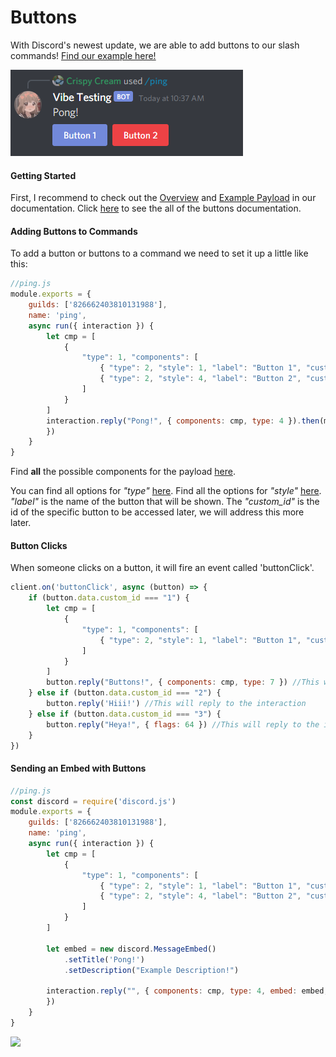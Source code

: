 # Buttons

With Discord's newest update, we are able to add buttons to our slash commands! [Find our example here!](https://github.com/GmBodhi/shandler-buttons)

![](../../.gitbook/assets/image%20%282%29.png)

#### Getting Started

First, I recommend to check out the [Overview](buttons-documentation.md#overview) and [Example Payload](buttons-documentation.md#example-payload) in our documentation. Click [here](buttons-documentation.md) to see the all of the buttons documentation.

#### Adding Buttons to Commands <a id="adding-buttons-to-commands"></a>

To add a button or buttons to a command we need to set it up a little like this:

```javascript
//ping.js
module.exports = {
    guilds: ['826662403810131988'],
    name: 'ping',
    async run({ interaction }) {
        let cmp = [
            {
                "type": 1, "components": [
                    { "type": 2, "style": 1, "label": "Button 1", "custom_id": "1" }, //this is your first button
                    { "type": 2, "style": 4, "label": "Button 2", "custom_id": "2" } //this is your second button
                ]
            }
        ]
        interaction.reply("Pong!", { components: cmp, type: 4 }).then(m => {
        })
    }
}
```

Find **all** the possible components for the payload [here](https://github.com/Crispy-Cream/shandler#component).

You can find all options for _"type"_ [here](https://github.com/Crispy-Cream/shandler#componenttype). Find all the options for _"style"_ [here](https://github.com/Crispy-Cream/shandler#componentstyle). _"label"_ is the name of the button that will be shown. The _"custom\_id"_ is the id of the specific button to be accessed later, we will address this more later.

#### Button Clicks <a id="button-clicks"></a>

When someone clicks on a button, it will fire an event called 'buttonClick'.

```javascript
client.on('buttonClick', async (button) => {
    if (button.data.custom_id === "1") {
        let cmp = [
            {
                "type": 1, "components": [
                    { "type": 2, "style": 1, "label": "Button 1", "custom_id": "3" },
                ]
            }
        ]
        button.reply("Buttons!", { components: cmp, type: 7 }) //This will edit the message and buttons.
    } else if (button.data.custom_id === "2") {
        button.reply('Hiii!') //This will reply to the interaction
    } else if (button.data.custom_id === "3") {
        button.reply("Heya!", { flags: 64 }) //This will reply to the interaction with an ephemeral message. 
    }
})
```

#### Sending an Embed with Buttons <a id="sending-an-embed-with-buttons"></a>

```javascript
//ping.js
const discord = require('discord.js')
module.exports = {
    guilds: ['826662403810131988'],
    name: 'ping',
    async run({ interaction }) {
        let cmp = [
            {
                "type": 1, "components": [
                    { "type": 2, "style": 1, "label": "Button 1", "custom_id": "1" },
                    { "type": 2, "style": 4, "label": "Button 2", "custom_id": "2" }
                ]
            }
        ]

        let embed = new discord.MessageEmbed()
            .setTitle('Pong!')
            .setDescription("Example Description!")

        interaction.reply("", { components: cmp, type: 4, embed: embed, }).then(m => {
        })
    }
}
```

![](https://i.imgur.com/7SoToK5.png)





